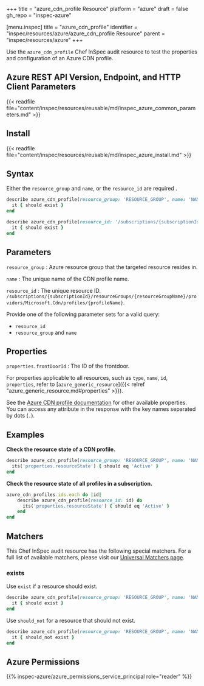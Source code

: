 +++
title = "azure_cdn_profile Resource"
platform = "azure"
draft = false
gh_repo = "inspec-azure"

[menu.inspec]
title = "azure_cdn_profile"
identifier = "inspec/resources/azure/azure_cdn_profile Resource"
parent = "inspec/resources/azure"
+++

Use the `azure_cdn_profile` Chef InSpec audit resource to test the properties and configuration of an Azure CDN profile.

## Azure REST API Version, Endpoint, and HTTP Client Parameters

{{< readfile file="content/inspec/resources/reusable/md/inspec_azure_common_parameters.md" >}}

## Install

{{< readfile file="content/inspec/resources/reusable/md/inspec_azure_install.md" >}}

## Syntax

Either the `resource_group` and `name`, or the `resource_id` are required .

```ruby
describe azure_cdn_profile(resource_group: 'RESOURCE_GROUP', name: 'NAME') do
  it { should exist }
end
```

```ruby
describe azure_cdn_profile(resource_id: '/subscriptions/{subscriptionId}/resourceGroups/{resourceGroupName}/providers/Microsoft.Cdn/profiles/{profileName}') do
  it { should exist }
end
```

## Parameters

`resource_group`
: Azure resource group that the targeted resource resides in.

`name`
: The unique name of the CDN profile name.

`resource_id`
: The unique resource ID. `/subscriptions/{subscriptionId}/resourceGroups/{resourceGroupName}/providers/Microsoft.Cdn/profiles/{profileName}`.

Provide one of the following parameter sets for a valid query:

- `resource_id`
- `resource_group` and `name`

## Properties

`properties.frontDoorId`
: The ID of the frontdoor.

For properties applicable to all resources, such as `type`, `name`, `id`, `properties`, refer to [`azure_generic_resource`]({{< relref "azure_generic_resource.md#properties" >}}).

See the [Azure CDN profile documentation](https://docs.microsoft.com/en-us/rest/api/cdn/profiles/get#profile) for other available properties.
You can access any attribute in the response with the key names separated by dots (`.`).

## Examples

**Check the resource state of a CDN profile.**

```ruby
describe azure_cdn_profile(resource_group: 'RESOURCE_GROUP', name: 'NAME') do
  its('properties.resourceState') { should eq 'Active' }
end
```

**Check the resource state of all profiles in a subscription.**

```ruby
azure_cdn_profiles.ids.each do |id|
    describe azure_cdn_profile(resource_id: id) do
      its('properties.resourceState') { should eq 'Active' }
    end
end
```

## Matchers

This Chef InSpec audit resource has the following special matchers. For a full list of available matchers, please visit our [Universal Matchers page](https://docs.chef.io/inspec/matchers/).

### exists

Use `exist` if a resource should exist.

```ruby
describe azure_cdn_profile(resource_group: 'RESOURCE_GROUP', name: 'NAME') do
  it { should exist }
end
```

Use `should_not` for a resource that should not exist.

```ruby
describe azure_cdn_profile(resource_group: 'RESOURCE_GROUP', name: 'NAME') do
  it { should_not exist }
end
```

## Azure Permissions

{{% inspec-azure/azure_permissions_service_principal role="reader" %}}
